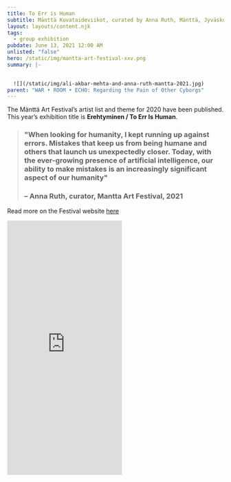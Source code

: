 ```yaml
---
title: To Err is Human
subtitle: Mänttä Kuvataideviikot, curated by Anna Ruth, Mänttä, Jyväskulä, FI
layout: layouts/content.njk
tags:
  - group exhibition
pubdate: June 13, 2021 12:00 AM
unlisted: "false"
hero: /static/img/mantta-art-festival-xxv.png
summary: |-
  

  ![](/static/img/ali-akbar-mehta-and-anna-ruth-mantta-2021.jpg)
parent: "WAR • ROOM • ECHO: Regarding the Pain of Other Cyborgs"
---
```



The Mänttä Art Festival’s artist list and theme for 2020 have been published. This year’s exhibition title is **Erehtyminen / To Err Is Human**. 

> ### "When looking for humanity, I kept running up against errors. Mistakes that keep us from being humane and others that launch us unexpectedly closer. Today, with the ever-growing presence of artificial intelligence, our ability to make mistakes is an increasingly significant aspect of our humanity" 
>
> ### –  Anna Ruth, curator, Mantta Art Festival, 2021



Read more on the Festival website [here](https://www.mantankuvataideviikot.fi/en/index.htm)



<iframe src="https://www.facebook.com/plugins/video.php?height=476&href=https%3A%2F%2Fwww.facebook.com%2Fkuvataideviikot%2Fvideos%2F247941250125322%2F&show_text=true&width=267&t=0" width="267" height="591" style="border:none;overflow:hidden" scrolling="no" frameborder="0" allowfullscreen="true" allow="autoplay; clipboard-write; encrypted-media; picture-in-picture; web-share" allowFullScreen="true"></iframe>